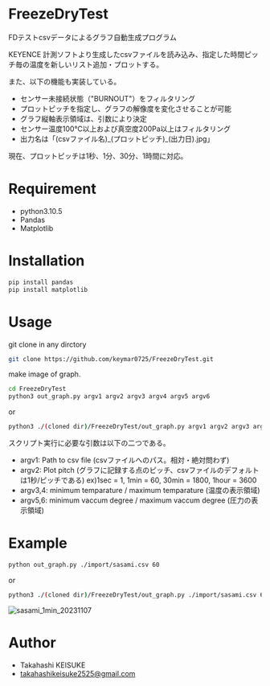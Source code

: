# FreezeDryTest
FDテストcsvデータによるグラフ自動生成プログラム

KEYENCE 計測ソフトより生成したcsvファイルを読み込み、指定した時間ピッチ毎の温度を新しいリスト追加・プロットする。

また、以下の機能も実装している。
* センサー未接続状態（"BURNOUT"）をフィルタリング
* プロットピッチを指定し、グラフの解像度を変化させることが可能
* グラフ縦軸表示領域は、引数により決定
* センサー温度100℃以上および真空度200Pa以上はフィルタリング
* 出力名は「(csvファイル名)\_(プロットピッチ)\_(出力日).jpg」

現在、プロットピッチは1秒、1分、30分、1時間に対応。

# Requirement

* python3.10.5
* Pandas
* Matplotlib

# Installation

```bash
pip install pandas
pip install matplotlib
```

# Usage

git clone in any dirctory

```bash
git clone https://github.com/keymar0725/FreezeDryTest.git
```


make image of graph.

```bash
cd FreezeDryTest
python3 out_graph.py argv1 argv2 argv3 argv4 argv5 argv6
```

or

```bash
python3 ./(cloned dir)/FreezeDryTest/out_graph.py argv1 argv2 argv3 argv4 argv5 argv6
```

スクリプト実行に必要な引数は以下の二つである。
* argv1: Path to csv file (csvファイルへのパス。相対・絶対問わず)
* argv2: Plot pitch (グラフに記録する点のピッチ、csvファイルのデフォルトは1秒/ピッチである)
    ex)1sec = 1, 1min = 60, 30min = 1800, 1hour = 3600
* argv3,4: minimum temparature / maximum temparature (温度の表示領域)
* argv5,6: minimum vaccum degree / maximum vaccum degree (圧力の表示領域)

# Example

```bash
python out_graph.py ./import/sasami.csv 60
```

or

```bash
python3 ./(cloned dir)/FreezeDryTest/out_graph.py ./import/sasami.csv 60
```

![sasami_1min_20231107](https://github.com/keymar0725/FreezeDryTest/assets/47661559/b2789204-2ee2-4a92-8330-00cddcb661df)

# Author

* Takahashi KEISUKE
* takahashikeisuke2525@gmail.com